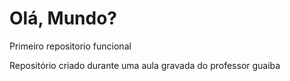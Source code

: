 # Olá, Mundo?
 Primeiro repositorio funcional 

Repositório criado durante uma aula gravada do professor guaiba